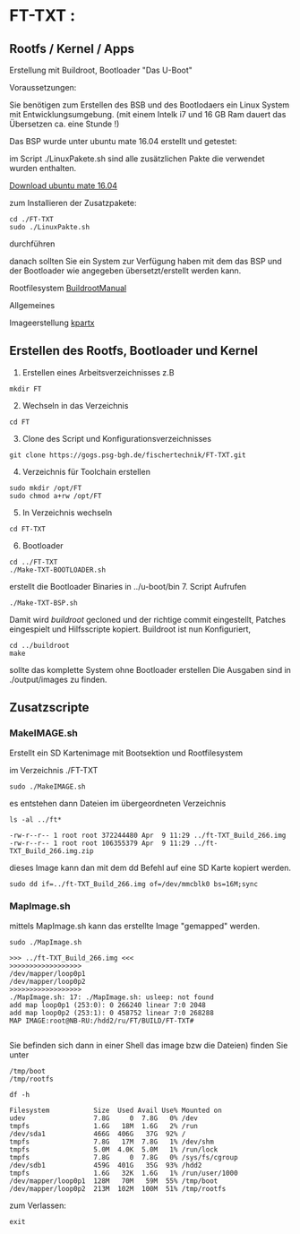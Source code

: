 
# FT-TXT : 

## Rootfs / Kernel / Apps

Erstellung mit Buildroot, Bootloader "Das U-Boot"

Voraussetzungen:

Sie benötigen zum Erstellen des BSB und des Bootlodaers ein Linux System mit Entwicklungsumgebung. (mit einem Intelk i7 und 16 GB Ram dauert das Übersetzen ca. eine Stunde !)

Das BSP wurde unter ubuntu mate 16.04 erstellt und getestet:

im Script ./LinuxPakete.sh sind alle zusätzlichen Pakte die verwendet wurden enthalten.

[Download ubuntu mate 16.04](http://cdimage.ubuntu.com/ubuntu-mate/releases/16.04.4/release/ubuntu-mate-16.04.4-desktop-amd64.iso) 

zum Installieren der Zusatzpakete:

 ```
 cd ./FT-TXT
 sudo ./LinuxPakte.sh
 ```
durchführen

danach sollten Sie ein System zur Verfügung haben mit dem das BSP und der Bootloader wie angegeben übersetzt/erstellt werden kann.

Rootfilesystem
[BuildrootManual](https://buildroot.org/downloads/manual/manual.pdf) 

Allgemeines

Imageerstellung
[kpartx](https://robert.penz.name/73/kpartx-a-tool-for-mounting-partitions-within-an-image-file/) 


## Erstellen des Rootfs, Bootloader und Kernel

1. Erstellen eines Arbeitsverzeichnisses
  z.B 
 ```
 mkdir FT
 ```	
2. Wechseln in das Verzeichnis
 ```
 cd FT
 ```
3. Clone des Script und Konfigurationsverzeichnisses
 ```
 git clone https://gogs.psg-bgh.de/fischertechnik/FT-TXT.git
 ```

4. Verzeichnis für Toolchain erstellen
 ```
 sudo mkdir /opt/FT
 sudo chmod a+rw /opt/FT
 ```
5. In Verzeichnis wechseln
 ```
 cd FT-TXT
 ```	
6. Bootloader
 ```
 cd ../FT-TXT
 ./Make-TXT-BOOTLOADER.sh
 ```
 erstellt die Bootloader Binaries in 
 ../u-boot/bin
7. Script Aufrufen
 ```
 ./Make-TXT-BSP.sh
 ```
 Damit wird *buildroot* gecloned und der richtige commit eingestellt,
 Patches eingespielt und Hilfsscripte kopiert.
 Buildroot ist nun Konfiguriert,
 ```
 cd ../buildroot
 make
 ```
 sollte das komplette System ohne Bootloader erstellen 
 Die Ausgaben sind in 
 ./output/images
 zu finden.

## Zusatzscripte

### MakeIMAGE.sh
Erstellt ein SD Kartenimage mit Bootsektion und Rootfilesystem

im Verzeichnis ./FT-TXT
```
sudo ./MakeIMAGE.sh 
```
es entstehen dann Dateien im übergeordneten Verzeichnis
```
ls -al ../ft*

-rw-r--r-- 1 root root 372244480 Apr  9 11:29 ../ft-TXT_Build_266.img
-rw-r--r-- 1 root root 106355379 Apr  9 11:29 ../ft-TXT_Build_266.img.zip

```
dieses Image kann dan mit dem dd Befehl auf eine SD Karte kopiert werden.
```
sudo dd if=../ft-TXT_Build_266.img of=/dev/mmcblk0 bs=16M;sync
```
### MapImage.sh

mittels MapImage.sh kann das erstellte Image "gemapped" werden.

```
sudo ./MapImage.sh

>>> ../ft-TXT_Build_266.img <<<
>>>>>>>>>>>>>>>>>>
/dev/mapper/loop0p1
/dev/mapper/loop0p2
>>>>>>>>>>>>>>>>>>
./MapImage.sh: 17: ./MapImage.sh: usleep: not found
add map loop0p1 (253:0): 0 266240 linear 7:0 2048
add map loop0p2 (253:1): 0 458752 linear 7:0 268288
MAP IMAGE:root@NB-RU:/hdd2/ru/FT/BUILD/FT-TXT# 


```
Sie befinden sich dann in einer Shell 
das image bzw die Dateien) finden Sie unter

```
/tmp/boot
/tmp/rootfs
```
```
df -h

Filesystem           Size  Used Avail Use% Mounted on
udev                 7.8G     0  7.8G   0% /dev
tmpfs                1.6G   18M  1.6G   2% /run
/dev/sda1            466G  406G   37G  92% /
tmpfs                7.8G   17M  7.8G   1% /dev/shm
tmpfs                5.0M  4.0K  5.0M   1% /run/lock
tmpfs                7.8G     0  7.8G   0% /sys/fs/cgroup
/dev/sdb1            459G  401G   35G  93% /hdd2
tmpfs                1.6G   32K  1.6G   1% /run/user/1000
/dev/mapper/loop0p1  128M   70M   59M  55% /tmp/boot
/dev/mapper/loop0p2  213M  102M  100M  51% /tmp/rootfs

```
zum Verlassen:
```
exit
```

